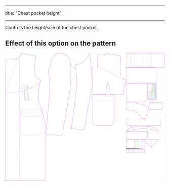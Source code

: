 - - -
title: "Chest pocket height"
- - -

Controls the height/size of the chest pocket.

## Effect of this option on the pattern

![This image shows the effect of this option by superimposing several variants that have a different value for this option](carlton_chestpocketheight_sample.svg "Effect of this option on the pattern")
